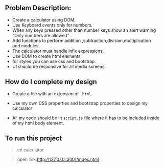 ## Problem Description:
  - Create a calculator using DOM.
  - Use Keyboard events only for numbers.
  - When any keys pressed other than number keys show an alert warning "Only numbers are allowed" .
  - Add functions to perform addition ,subtraction,division,multiplication and modules.
  - The calculator must handle infix expressions.
  - Use DOM to create html elements.
  - for styles you can use css and bootstrap.
  - UI should be responsive for all media screens.

## How do I complete my design
- Create a file with an extension of `.html`.

- Use my own CSS properties and bootstrap properties to design my calculator

- All my code should be in `script.js` file where it has to be included inside of my html body element.


## To run this project

> cd calculator

>open link:http://127.0.0.1:3001/index.html

 